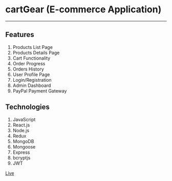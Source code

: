 # cartGear (E-commerce Application)

----------------------------------------------------------------

## Features
1. Products List Page
2. Products Details Page
3. Cart Functionality
4. Order Progress
5. Orders History
6. User Profile Page 
7. Login/Registration
8. Admin Dashboard
9. PayPal Payment Gateway



## Technologies 
1. JavaScript
2. React.js
3. Node.js
4. Redux
5. MongoDB
6. Mongoose
7. Express
8. bcryptjs
9. JWT


[Live](https://cart-gear.netlify.app/)